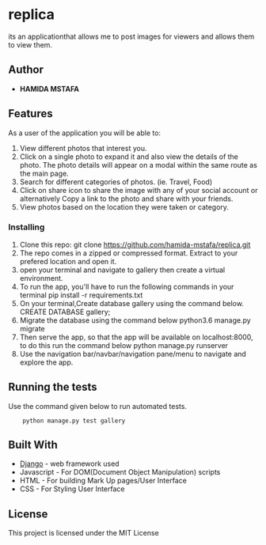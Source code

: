 # replica
its an applicationthat allows me to post images for viewers and allows them to view them.

## Author

* **HAMIDA MSTAFA**

## Features


As a user of the application you will be able to:


1. View different photos that interest you.
2. Click on a single photo to expand it and also view the details of the photo. The photo details will appear      on a modal within the same route as the main page.
3. Search for different categories of photos. (ie. Travel, Food)
4. Click on share icon to share the image with any of your social account or alternatively Copy a link to the       photo and share with your friends.
5. View photos based on the location they were taken or category.


### Installing

1. Clone this repo: git clone https://github.com/hamida-mstafa/replica.git
2. The repo comes in a zipped or compressed format. Extract to your prefered location and open it.
3. open your terminal and navigate to gallery then create a virtual environment.  
4. To run the app, you'll have to run the following commands in your terminal
       pip install -r requirements.txt
5. On your terminal,Create database gallery using the command below.
       CREATE DATABASE gallery;
6. Migrate the database using the command below
       python3.6 manage.py migrate
7. Then serve the app, so that the app will be available on localhost:8000, to do this run the command below
       python manage.py runserver
8. Use the navigation bar/navbar/navigation pane/menu to navigate and explore the app.

## Running the tests

Use the command given below to run automated tests.


        python manage.py test gallery




## Built With

* [Django](https://www.djangoproject.com/) - web framework used
* Javascript - For DOM(Document Object Manipulation) scripts
* HTML - For building Mark Up pages/User Interface
* CSS - For Styling User Interface


## License

This project is licensed under the MIT License 

